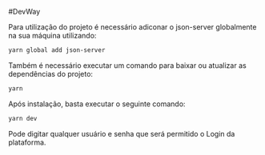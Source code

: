 #DevWay

Para utilização do projeto é necessário adiconar o json-server globalmente na sua máquina utilizando:

```sh
yarn global add json-server
```

Também é necessário executar um comando para baixar ou atualizar as dependências do projeto:

```sh
yarn
```

Após instalação, basta executar o seguinte comando:

```sh
yarn dev
```

Pode digitar qualquer usuário e senha que será permitido o Login da plataforma.
